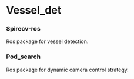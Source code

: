 # Vessel_det

### Spirecv-ros 

Ros package for vessel detection. 

### Pod_search

Ros package for dynamic camera control strategy.